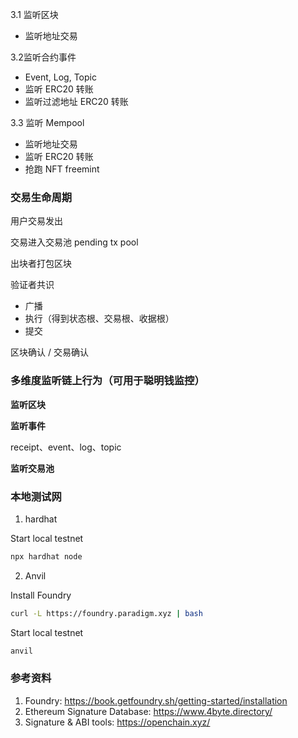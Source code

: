 3.1 监听区块

+ 监听地址交易

3.2监听合约事件

+ Event, Log, Topic
+ 监听 ERC20 转账
+ 监听过滤地址 ERC20 转账

3.3 监听 Mempool

+ 监听地址交易
+ 监听 ERC20 转账
+ 抢跑 NFT freemint

### 交易生命周期

用户交易发出

交易进入交易池 pending tx pool

出块者打包区块

验证者共识
+ 广播
+ 执行（得到状态根、交易根、收据根）
+ 提交

区块确认 / 交易确认

### 多维度监听链上行为（可用于聪明钱监控）

**监听区块**

**监听事件**

receipt、event、log、topic

**监听交易池**

### 本地测试网

1. hardhat

Start local testnet

```sh
npx hardhat node
```

2. Anvil

Install Foundry

```sh
curl -L https://foundry.paradigm.xyz | bash
```

Start local testnet

```sh
anvil
```

### 参考资料

1. Foundry: https://book.getfoundry.sh/getting-started/installation
2. Ethereum Signature Database: https://www.4byte.directory/
3. Signature & ABI tools: https://openchain.xyz/